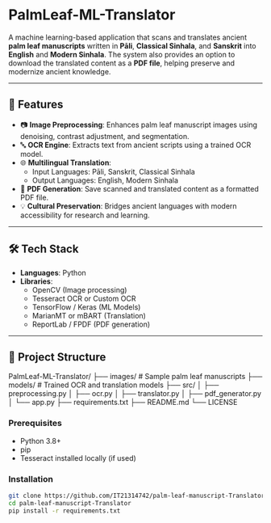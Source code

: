 # PalmLeaf-ML-Translator

A machine learning-based application that scans and translates ancient **palm leaf manuscripts** written in **Pāli**, **Classical Sinhala**, and **Sanskrit** into **English** and **Modern Sinhala**. The system also provides an option to download the translated content as a **PDF file**, helping preserve and modernize ancient knowledge.

---

## 🌟 Features

- 📷 **Image Preprocessing**: Enhances palm leaf manuscript images using denoising, contrast adjustment, and segmentation.
- 🔤 **OCR Engine**: Extracts text from ancient scripts using a trained OCR model.
- 🌐 **Multilingual Translation**:
  - Input Languages: Pāli, Sanskrit, Classical Sinhala
  - Output Languages: English, Modern Sinhala
- 📄 **PDF Generation**: Save scanned and translated content as a formatted PDF file.
- 💡 **Cultural Preservation**: Bridges ancient languages with modern accessibility for research and learning.

---

## 🛠️ Tech Stack

- **Languages**: Python
- **Libraries**:
  - OpenCV (Image processing)
  - Tesseract OCR or Custom OCR
  - TensorFlow / Keras (ML Models)
  - MarianMT or mBART (Translation)
  - ReportLab / FPDF (PDF generation)

---

## 📂 Project Structure

PalmLeaf-ML-Translator/
├── images/ # Sample palm leaf manuscripts
├── models/ # Trained OCR and translation models
├── src/
│ ├── preprocessing.py
│ ├── ocr.py
│ ├── translator.py
│ ├── pdf_generator.py
│ └── app.py
├── requirements.txt
├── README.md
└── LICENSE

### Prerequisites

- Python 3.8+
- pip
- Tesseract installed locally (if used)

### Installation

```bash
git clone https://github.com/IT21314742/palm-leaf-manuscript-Translator.git
cd palm-leaf-manuscript-Translator
pip install -r requirements.txt

